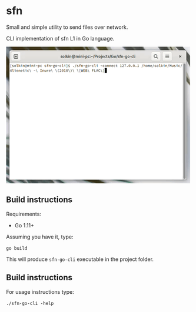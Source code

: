 # sfn
Small and simple utility to send files over network.

CLI implementation of sfn L1 in Go language.

![media/video.gif](media/video.gif)

Build instructions
------------------

Requirements:

* Go 1.11+

Assuming you have it, type:

```
go build
```

This will produce `sfn-go-cli` executable in the project folder.

Build instructions
------------------

For usage instructions type:

```
./sfn-go-cli -help
```
